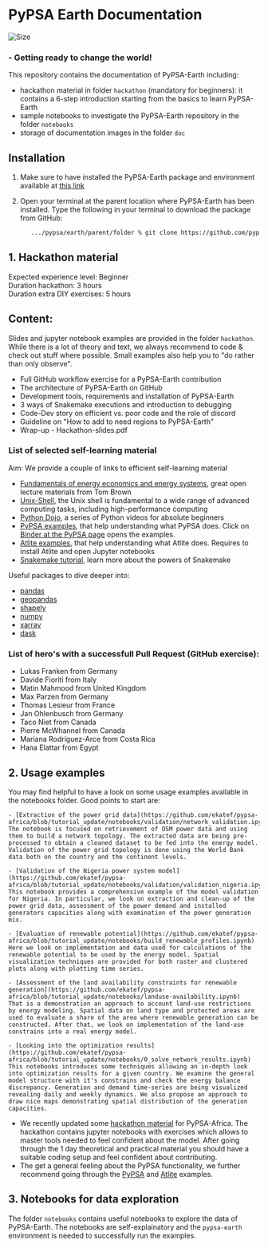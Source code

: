 # PyPSA Earth Documentation

![Size](https://img.shields.io/github/repo-size/pypsa-meets-earth/documentation)

### - Getting ready to change the world!

This repository contains the documentation of PyPSA-Earth including:
- hackathon material in folder `hackathon`  (mandatory for beginners): it contains a 6-step introduction starting from the basics to learn PyPSA-Earth
- sample notebooks to investigate the PyPSA-Earth repository in the folder `notebooks`
- storage of documentation images in the folder `doc`

## Installation

1. Make sure to have installed the PyPSA-Earth package and environment available at [this link](https://github.com/pypsa-meets-earth/pypsa-earth.git)

2. Open your terminal at the parent location where PyPSA-Earth has been installed. Type the following in your terminal to download the package from GitHub:

   ```bash
      .../pypsa/earth/parent/folder % git clone https://github.com/pypsa-meets-earth/documentation.git
   ```

## 1. Hackathon material

Expected experience level: Beginner  
Duration hackathon: 3 hours  
Duration extra DIY exercises: 5 hours

Content:
------------
Slides and jupyter notebook examples are provided in the folder `hackathon`. While there is a lot of theory and text, we always recommend to code & check out stuff where possible. Small examples also help you to "do rather than only observe".

- Full GitHub workflow exercise for a PyPSA-Earth contribution
- The architecture of PyPSA-Earth on GitHub
- Development tools, requirements and installation of PyPSA-Earth
- 3 ways of Snakemake executions and introduction to debugging
- Code-Dev story on efficient vs. poor code and the role of discord
- Guideline on "How to add to need regions to PyPSA-Earth"
- Wrap-up - Hackathon-slides.pdf

### List of selected self-learning material
Aim: We provide a couple of links to efficient self-learning material
- [Fundamentals of energy economics and energy systems](https://nworbmot.org/teaching.html), great open lecture materials from Tom Brown
- [Unix-Shell](https://swcarpentry.github.io/shell-novice/), the Unix shell is fundamental to a wide range of advanced computing tasks, including high-performance computing
- [Python Dojo](https://www.youtube.com/playlist?list=PLBZBJbE_rGRWeh5mIBhD-hhDwSEDxogDg), a series of Python videos for absolute beginners
- [PyPSA examples](https://github.com/PyPSA/PyPSA/tree/master/examples), that help understanding what PyPSA does. Click on [Binder at the PyPSA page](https://github.com/PyPSA/PyPSA) opens the examples.
- [Atlite examples](https://github.com/PyPSA/atlite/tree/master/examples), that help understanding what Atlite does. Requires to install Atlite and open Jupyter notebooks
- [Snakemake tutorial](https://snakemake.readthedocs.io/en/stable/tutorial/tutorial.html), learn more about the powers of Snakemake

Useful packages to dive deeper into:
- [pandas](https://pandas.pydata.org/)
- [geopandas](https://geopandas.org/en/stable/)
- [shapely](https://shapely.readthedocs.io/en/stable/manual.html#introduction)
- [numpy](https://nbviewer.org/github/jrjohansson/scientific-python-lectures/blob/master/Lecture-2-Numpy.ipynb)
- [xarray](http://xarray.pydata.org/en/stable/tutorials-and-videos.html)
- [dask](https://github.com/dask/dask-tutorial)

### List of hero's with a successfull Pull Request (GitHub exercise): 
- Lukas Franken from Germany
- Davide Fioriti from Italy
- Matin Mahmood from United Kingdom
- Max Parzen from Germany
- Thomas Lesieur from France
- Jan Ohlenbusch from Germany
- Taco Niet from Canada
- Pierre McWhannel from Canada
- Mariana Rodríguez-Arce from Costa Rica
- Hana Elattar from Egypt

## 2. Usage examples

You may find helpful to have a look on some usage examples available in the notebooks folder. Good points to start are:

    - [Extraction of the power grid data](https://github.com/ekatef/pypsa-africa/blob/tutorial_update/notebooks/validation/network_validation.ipynb)
    The notebook is focused on retrievement of OSM power data and using them to build a network topology. The extracted data are being pre-processed to obtain a cleaned dataset to be fed into the energy model. Validation of the power grid topology is done using the World Bank data both on the country and the continent levels.

    - [Validation of the Nigeria power system model](https://github.com/ekatef/pypsa-africa/blob/tutorial_update/notebooks/validation/validation_nigeria.ipynb)
    This notebook provides a comprehensive example of the model validation for Nigeria. In particular, we look on extraction and clean-up of the power grid data, assessment of the power demand and installed generators capacities along with examination of the power generation mix.

    - [Evaluation of renewable potential](https://github.com/ekatef/pypsa-africa/blob/tutorial_update/notebooks/build_renewable_profiles.ipynb)
    Here we look on implementation and data used for calculations of the renewable potential to be used by the energy model. Spatial visualization techniques are provided for both raster and clustered plots along with plotting time series.

    - [Assessment of the land availability constraints for renewable generation](https://github.com/ekatef/pypsa-africa/blob/tutorial_update/notebooks/landuse-availability.ipynb)
    That is a demonstration an approach to account land-use restrictions by energy modeling. Spatial data on land type and protected areas are used to evaluate a share of the area where renewable generation can be constructed. After that, we look on implementation of the land-use constrains into a real energy model.

    - [Looking into the optimization results](https://github.com/ekatef/pypsa-africa/blob/tutorial_update/notebooks/0_solve_network_results.ipynb)
    This notebooks introduces some techniques allowing an in-depth look into optimization results for a given country. We examine the general model structure with it's constrains and check the energy balance discrepancy. Generation and demand time-series are being visualized revealing daily and weekly dynamics. We also propose an approach to draw nice maps demonstrating spatial distribution of the generation capacities.

- We recently updated some [hackathon material](https://github.com/pypsa-meets-africa/pypsa-africa-hackathon) for PyPSA-Africa. The hackathon contains jupyter notebooks with exercises which allows to master tools needed to feel confident about the model. After going through the 1 day theoretical and practical material you should have a suitable coding setup and feel confident about contributing.
- The get a general feeling about the PyPSA functionality, we further recommend going through the [PyPSA](https://github.com/PyPSA/PyPSA/tree/master/examples) and [Atlite](https://github.com/PyPSA/atlite/tree/master/examples) examples.

## 3. Notebooks for data exploration

The folder `notebooks` contains useful notebooks to explore the data of PyPSA-Earth.
The notebooks are self-explainatory and the `pypsa-earth` environment is needed to successfully run the examples.